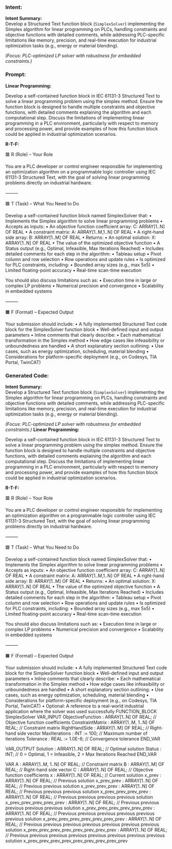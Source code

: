 ### Intent:
**Intent Summary:**  
Develop a Structured Text function block (`SimplexSolver`) implementing the Simplex algorithm for linear programming on PLCs, handling constraints and objective functions with detailed comments, while addressing PLC-specific limitations like memory, precision, and real-time execution for industrial optimization tasks (e.g., energy or material blending).  

*(Focus: PLC-optimized LP solver with robustness for embedded constraints.)*

### Prompt:
**Linear Programming:**

Develop a self-contained function block in IEC 61131-3 Structured Text to solve a linear programming problem using the simplex method. Ensure the function block is designed to handle multiple constraints and objective functions, with detailed comments explaining the algorithm and each computational step. Discuss the limitations of implementing linear programming in a PLC environment, particularly with respect to memory and processing power, and provide examples of how this function block could be applied in industrial optimization scenarios.

**R-T-F:**

🟥 R (Role) – Your Role

You are a PLC developer or control engineer responsible for implementing an optimization algorithm on a programmable logic controller using IEC 61131-3 Structured Text, with the goal of solving linear programming problems directly on industrial hardware.

⸻

🟩 T (Task) – What You Need to Do

Develop a self-contained function block named SimplexSolver that:
	•	Implements the Simplex algorithm to solve linear programming problems
	•	Accepts as inputs:
	•	An objective function coefficient array: C: ARRAY[1..N] OF REAL
	•	A constraint matrix: A: ARRAY[1..M,1..N] OF REAL
	•	A right-hand side array: B: ARRAY[1..M] OF REAL
	•	Returns:
	•	An optimal solution: X: ARRAY[1..N] OF REAL
	•	The value of the optimized objective function
	•	A Status output (e.g., Optimal, Infeasible, Max Iterations Reached)
	•	Includes detailed comments for each step in the algorithm:
	•	Tableau setup
	•	Pivot column and row selection
	•	Row operations and update rules
	•	Is optimized for PLC constraints, including:
	•	Bounded array sizes (e.g., max 5x5)
	•	Limited floating-point accuracy
	•	Real-time scan-time execution

You should also discuss limitations such as:
	•	Execution time in large or complex LP problems
	•	Numerical precision and convergence
	•	Scalability in embedded systems

⸻

🟧 F (Format) – Expected Output

Your submission should include:
	•	A fully implemented Structured Text code block for the SimplexSolver function block
	•	Well-defined input and output parameters
	•	Inline comments that clearly describe:
	•	Each mathematical transformation in the Simplex method
	•	How edge cases like infeasibility or unboundedness are handled
	•	A short explanatory section outlining:
	•	Use cases, such as energy optimization, scheduling, material blending
	•	Considerations for platform-specific deployment (e.g., on Codesys, TIA Portal, TwinCAT)

### Generated Code:
**Intent Summary:**  
Develop a Structured Text function block (`SimplexSolver`) implementing the Simplex algorithm for linear programming on PLCs, handling constraints and objective functions with detailed comments, while addressing PLC-specific limitations like memory, precision, and real-time execution for industrial optimization tasks (e.g., energy or material blending).  

*(Focus: PLC-optimized LP solver with robustness for embedded constraints.)*
**Linear Programming:**

Develop a self-contained function block in IEC 61131-3 Structured Text to solve a linear programming problem using the simplex method. Ensure the function block is designed to handle multiple constraints and objective functions, with detailed comments explaining the algorithm and each computational step. Discuss the limitations of implementing linear programming in a PLC environment, particularly with respect to memory and processing power, and provide examples of how this function block could be applied in industrial optimization scenarios.

**R-T-F:**

🟥 R (Role) – Your Role

You are a PLC developer or control engineer responsible for implementing an optimization algorithm on a programmable logic controller using IEC 61131-3 Structured Text, with the goal of solving linear programming problems directly on industrial hardware.

⸻

🟩 T (Task) – What You Need to Do

Develop a self-contained function block named SimplexSolver that:
	•	Implements the Simplex algorithm to solve linear programming problems
	•	Accepts as inputs:
	•	An objective function coefficient array: C: ARRAY[1..N] OF REAL
	•	A constraint matrix: A: ARRAY[1..M,1..N] OF REAL
	•	A right-hand side array: B: ARRAY[1..M] OF REAL
	•	Returns:
	•	An optimal solution: X: ARRAY[1..N] OF REAL
	•	The value of the optimized objective function
	•	A Status output (e.g., Optimal, Infeasible, Max Iterations Reached)
	•	Includes detailed comments for each step in the algorithm:
	•	Tableau setup
	•	Pivot column and row selection
	•	Row operations and update rules
	•	Is optimized for PLC constraints, including:
	•	Bounded array sizes (e.g., max 5x5)
	•	Limited floating-point accuracy
	•	Real-time scan-time execution

You should also discuss limitations such as:
	•	Execution time in large or complex LP problems
	•	Numerical precision and convergence
	•	Scalability in embedded systems

⸻

🟧 F (Format) – Expected Output

Your submission should include:
	•	A fully implemented Structured Text code block for the SimplexSolver function block
	•	Well-defined input and output parameters
	•	Inline comments that clearly describe:
	•	Each mathematical transformation in the Simplex method
	•	How edge cases like infeasibility or unboundedness are handled
	•	A short explanatory section outlining:
	•	Use cases, such as energy optimization, scheduling, material blending
	•	Considerations for platform-specific deployment (e.g., on Codesys, TIA Portal, TwinCAT)
	•	Optional: A reference to a real-world industrial application where the solver was used successfully
FUNCTION_BLOCK SimplexSolver
VAR_INPUT
    ObjectiveFunction : ARRAY[1..N] OF REAL; // Objective function coefficients
    ConstraintMatrix : ARRAY[1..M, 1..N] OF REAL; // Constraint matrix
    RightHandSide : ARRAY[1..M] OF REAL; // Right-hand side vector
    MaxIterations : INT := 100; // Maximum number of iterations
    Tolerance : REAL := 1.0E-6; // Convergence tolerance
END_VAR

VAR_OUTPUT
    Solution : ARRAY[1..N] OF REAL; // Optimal solution
    Status : INT; // 0 = Optimal, 1 = Infeasible, 2 = Max Iterations Reached
END_VAR

VAR
    A : ARRAY[1..M, 1..N] OF REAL; // Constraint matrix
    B : ARRAY[1..M] OF REAL; // Right-hand side vector
    C : ARRAY[1..N] OF REAL; // Objective function coefficients
    x : ARRAY[1..N] OF REAL; // Current solution
    x_prev : ARRAY[1..N] OF REAL; // Previous solution
    x_prev_prev : ARRAY[1..N] OF REAL; // Previous previous solution
    x_prev_prev_prev : ARRAY[1..N] OF REAL; // Previous previous previous solution
    x_prev_prev_prev_prev : ARRAY[1..N] OF REAL; // Previous previous previous previous solution
    x_prev_prev_prev_prev_prev : ARRAY[1..N] OF REAL; // Previous previous previous previous previous solution
    x_prev_prev_prev_prev_prev_prev : ARRAY[1..N] OF REAL; // Previous previous previous previous previous previous solution
    x_prev_prev_prev_prev_prev_prev_prev : ARRAY[1..N] OF REAL; // Previous previous previous previous previous previous previous solution
    x_prev_prev_prev_prev_prev_prev_prev_prev : ARRAY[1..N] OF REAL; // Previous previous previous previous previous previous previous previous solution
    x_prev_prev_prev_prev_prev_prev_prev_prev_prev
